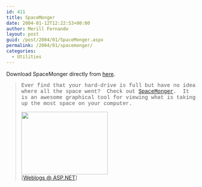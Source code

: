 ```yaml
---
id: 411
title: SpaceMonger
date: 2004-01-12T12:22:53+00:00
author: Merill Fernando
layout: post
guid: /post/2004/01/SpaceMonger.aspx
permalink: /2004/01/spacemonger/
categories:
  - Utilities
---
```

<body xmlns="http://www.w3.org/1999/xhtml">
    <div class="Section1">
        <p>
            Download SpaceMonger directly from <a href="http://www.simtel.net/product.download.php?id=18198&amp;url=ftp%3A%2F%2Fsunsite.ust.hk%2Fpub%2Fsimtelnet%2Fwin95%2Fdiskutl%2Fspmn140.zip&amp;mirrorsite=Hong+Kong&amp;x=0&amp;SiteID=simtel.net">here</a>.&#160;
        </p>
        <blockquote style='margin-top:5.0pt;margin-bottom:5.0pt'> 
        <p>
            <span style=';font-family: "Courier New"'>Ever find that your hard-drive is full but
            have no idea where all the space went?&#160; Check out <a href="http://www.werkema.com/software/spacemonger.html" title="http://www.werkema.com/software/spacemonger.html">SpaceMonger</a>.&#160;
            It is an awesome graphical tool for viewing what is taking up the most space on your
            computer.&#160;</span>
        </p>
        <p class="MsoNormal">
            <a href="http://www.werkema.com/software/spacemonger.html" target="_blank"><span style='text-decoration:none'><img border="0" width="229" height="166" id="_x0000_i1025" src="http://www.werkema.com/img/scrnshot/spacemonger-small.gif" /></span></a><img border="0" width="1" height="1" id="_x0000_i1026" src="http://weblogs.asp.net/jeffwids/aggbug/57577.aspx" />
            <br />
            [<a href="http://weblogs.asp.net/jeffwids/archive/2004/01/11/57577.aspx">Weblogs @
            ASP.NET</a>]
        </p>
        </blockquote>
    </div>
</body>